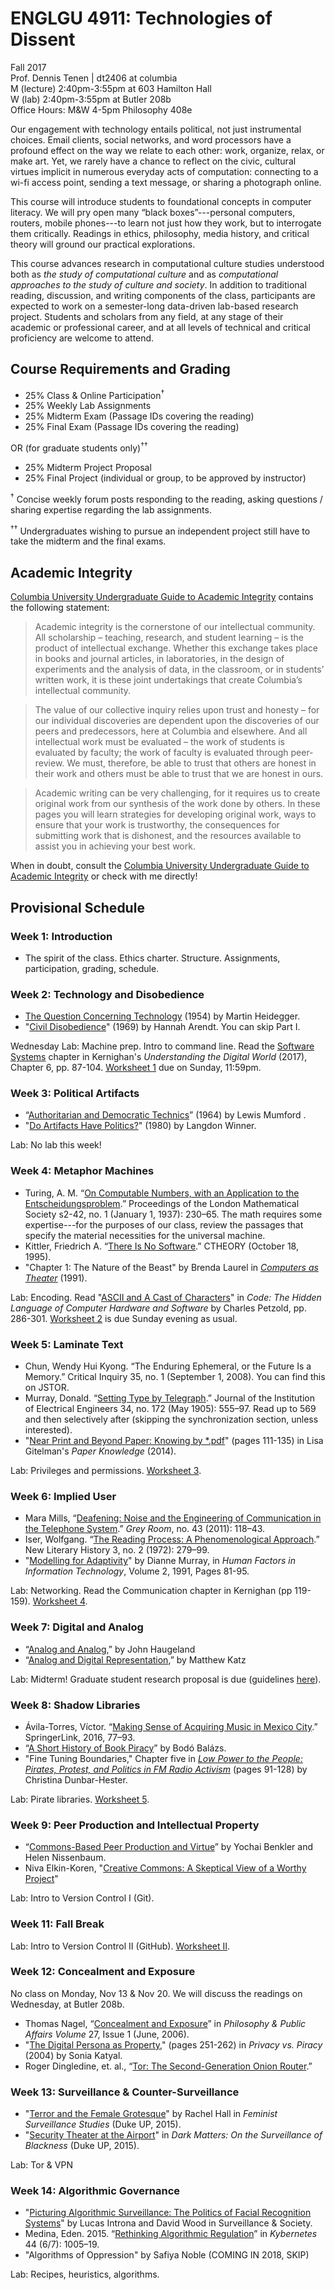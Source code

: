# ENGLGU 4911: Technologies of Dissent

Fall 2017  
Prof. Dennis Tenen | dt2406 at columbia  
M (lecture) 2:40pm-3:55pm at 603 Hamilton Hall  
W (lab) 2:40pm-3:55pm at Butler 208b  
Office Hours:  M&W 4-5pm Philosophy 408e  

Our engagement with technology entails political, not just instrumental
choices. Email clients, social networks, and word processors have a profound
effect on the way we relate to each other: work, organize, relax, or make art.
Yet, we rarely have a chance to reflect on the civic, cultural virtues
implicit in numerous everyday acts of computation: connecting to a wi-fi
access point, sending a text message, or sharing a photograph online.

This course will introduce students to foundational concepts in computer
literacy. We will pry open many “black boxes”---personal computers, routers,
mobile phones---to learn not just how they work, but to interrogate them
critically. Readings in ethics, philosophy, media history, and critical theory
will ground our practical explorations.

This course advances research in computational culture studies understood both
as *the study of computational culture* and as *computational approaches to
the study of culture and society*. In addition to traditional reading,
discussion, and writing components of the class, participants are expected to
work on a semester-long data-driven lab-based research project. Students and
scholars from any field, at any stage of their academic or professional
career, and at all levels of technical and critical proficiency are welcome to
attend.

## Course Requirements and Grading

- 25%     Class & Online Participation<sup>†</sup>
- 25%     Weekly Lab Assignments
- 25%     Midterm Exam (Passage IDs covering the reading)
- 25%     Final Exam (Passage IDs covering the reading)

OR (for graduate students only)<sup>††</sup>

- 25%     Midterm Project Proposal
- 25%     Final Project (individual or group, to be approved by instructor)

<sup>†</sup> Concise weekly forum posts responding to the reading, asking
questions / sharing expertise regarding the lab assignments.  

<sup>††</sup> Undergraduates wishing to pursue an independent project still
have to take the midterm and the final exams.

## Academic Integrity

[Columbia University Undergraduate Guide to Academic
Integrity](http://www.college.columbia.edu/academics/academicintegrity)
contains the following statement:

> Academic integrity is the cornerstone of our intellectual community. All
scholarship – teaching, research, and student learning – is the product of
intellectual exchange. Whether this exchange takes place in books and journal
articles, in laboratories, in the design of experiments and the analysis of
data, in the classroom, or in students’ written work, it is these joint
undertakings that create Columbia’s intellectual community.

> The value of our collective inquiry relies upon trust and honesty – for our
individual discoveries are dependent upon the discoveries of our peers and
predecessors, here at Columbia and elsewhere. And all intellectual work must
be evaluated – the work of students is evaluated by faculty; the work of
faculty is evaluated through peer-review. We must, therefore, be able to trust
that others are honest in their work and others must be able to trust that we
are honest in ours.

> Academic writing can be very challenging, for it requires us to create
original work from our synthesis of the work done by others. In these pages
you will learn strategies for developing original work, ways to ensure that
your work is trustworthy, the consequences for submitting work that is
dishonest, and the resources available to assist you in achieving your best
work.

When in doubt, consult the [Columbia University Undergraduate Guide to
Academic
Integrity](http://www.college.columbia.edu/academics/academicintegrity) or
check with me directly!

## Provisional Schedule

### Week 1: Introduction

- The spirit of the class. Ethics charter. Structure. Assignments,
  participation, grading, schedule. 

### Week 2: Technology and Disobedience

- [The Question Concerning Technology][11] (1954) by Martin Heidegger.
- "[Civil Disobedience][12]" (1969) by Hannah Arendt. You can skip Part I.

Wednesday Lab: Machine prep. Intro to command line. Read the [Software Systems][14]
chapter in Kernighan's *Understanding the Digital World* (2017), Chapter 6,
pp. 87-104. [Worksheet 1][15] due on Sunday, 11:59pm.

[11]: https://courseworks2.columbia.edu/files/1499942/download?download_frd=1
[12]: https://courseworks2.columbia.edu/files/1499967/download?download_frd=1
[13]: https://courseworks2.columbia.edu/files/1500023/download?download_frd=1
[14]: https://courseworks2.columbia.edu/files/1522885/download?download_frd=1
[15]: https://github.com/denten-courses/technologies-of-dissent/blob/master/2017-fall/lab-worksheets/01-intro-command-line.md

### Week 3: Political Artifacts

- “[Authoritarian and Democratic Technics][35]” (1964) by Lewis Mumford .
- "[Do Artifacts Have Politics?][34]" (1980) by Langdon Winner.

[34]: http://www.jstor.org.ezproxy.cul.columbia.edu/stable/20024652?pq-origsite=summon&seq=1#page_scan_tab_contents
[35]: http://www.jstor.org.ezproxy.cul.columbia.edu/stable/3101118?Search=yes&resultItemClick=true&searchText=Authoritarian&searchText=and&searchText=Democratic&searchText=Technics&searchUri=%2Faction%2FdoBasicSearch%3Ffilter%3D%26amp%3BQuery%3DAuthoritarian%2Band%2BDemocratic%2BTechnics&refreqid=search%3Af4ddecd3ce213f1a08573326d6ec3996&seq=1#page_scan_tab_contents

Lab: No lab this week!

### Week 4: Metaphor Machines

- Turing, A. M. “[On Computable Numbers, with an Application to the
  Entscheidungsproblem][42].” Proceedings of the London Mathematical Society
s2-42, no. 1 (January 1, 1937): 230–65. The math requires some expertise---for
the purposes of our class, review the passages that specify the material
necessities for the universal machine.
- Kittler, Friedrich A. “[There Is No Software][43].” CTHEORY (October 18,
  1995).
- "Chapter 1: The Nature of the Beast" by Brenda Laurel in [*Computers as
  Theater*][44] (1991).

Lab: Encoding. Read "[ASCII and A Cast of Characters][41]" in *Code: The Hidden
Language of Computer Hardware and Software* by Charles Petzold,  pp. 286-301.
[Worksheet 2][46] is due Sunday evening as usual.

[41]: https://courseworks2.columbia.edu/files/1500177/download?download_frd=1
[42]: http://onlinelibrary.wiley.com.ezproxy.cul.columbia.edu/doi/10.1112/plms/s2-42.1.230/full
[43]: http://www.ctheory.net/articles.aspx?id=74
[44]: https://courseworks2.columbia.edu/files/1571817/download?download_frd=1
[46]: https://github.com/denten-courses/technologies-of-dissent/blob/master/2017-fall/lab-worksheets/02-encoding.md

### Week 5: Laminate Text

- Chun, Wendy Hui Kyong. “The Enduring Ephemeral, or the Future Is a Memory.”
  Critical Inquiry 35, no. 1 (September 1, 2008). You can find this on JSTOR.
- Murray, Donald. “[Setting Type by Telegraph][52].” Journal of the Institution of
  Electrical Engineers 34, no. 172 (May 1905): 555–97. Read up to 569 and then selectively after (skipping the synchronization
section, unless interested).
- "[Near Print and Beyond Paper: Knowing by *.pdf][51]" (pages 111-135) in Lisa
  Gitelman's *Paper Knowledge* (2014).

Lab: Privileges and permissions. [Worksheet 3][53].

[51]: https://courseworks2.columbia.edu/files/1607024/download?download_frd=1
[52]: http://ieeexplore.ieee.org/document/5309747/
[53]:
https://github.com/denten-courses/technologies-of-dissent/blob/master/2017-fall/lab-worksheets/03-user.md

### Week 6: Implied User

- Mara Mills, “[Deafening: Noise and the Engineering of Communication in the
  Telephone System][63].” *Grey Room*, no. 43 (2011): 118–43.
- Iser, Wolfgang. “[The Reading Process: A Phenomenological Approach][62].”
  New Literary History 3, no. 2 (1972): 279–99.
- "[Modelling for Adaptivity][61]" by Dianne Murray, in *Human Factors in
  Information Technology*, Volume 2, 1991, Pages 81-95.

Lab: Networking. Read the Communication chapter in Kernighan (pp 119-159).
[Worksheet 4][64].

[61]: http://www.sciencedirect.com.ezproxy.cul.columbia.edu/science/article/pii/B9780444886026500086
[62]: http://www.jstor.org.ezproxy.cul.columbia.edu/stable/468316?Search=yes&resultItemClick=true&searchText=the&searchText=reading&searchText=process&searchText=a&searchText=phenomenological&searchUri=%2Faction%2FdoBasicSearch%3FQuery%3Dthe%2Breading%2Bprocess%2Ba%2Bphenomenological&refreqid=search%3A79708552386ecd4acd2dacaeabcc6eb2
[63]: http://www.jstor.org.ezproxy.cul.columbia.edu/stable/41237036?Search=yes&resultItemClick=true&searchText=au:&searchText=%22mara%20mills%22&searchUri=%2Faction%2FdoBasicSearch%3FQuery%3Dau%253A%2522mara%2Bmills%2522&refreqid=search%3Abc2172dcbf39808999fb2139948352ae&seq=1#page_scan_tab_contents
[64]:
https://github.com/denten-courses/technologies-of-dissent/blob/master/2017-fall/lab-worksheets/04-network.md

### Week 7: Digital and Analog

- “[Analog and Analog][71],” by John Haugeland
- “[Analog and Digital Representation][72],” by Matthew Katz

[71]: https://www.pdcnet.org/collection/show?id=philtopics_1981_0012_0001_0213_0225&file_type=pdf
[72]: https://scholar-google-com.ezproxy.cul.columbia.edu/scholar?hl=en&as_sdt=0%2C33&q=Analog+and+Digital+Representation%2C%E2%80%9D+by+Matthew+Katz&btnG=

Lab: Midterm! Graduate student research proposal is due (guidelines [here][73]).

[73]: https://github.com/denten-courses/technologies-of-dissent/blob/master/2017-fall/graduate-research-proposal.md

### Week 8: Shadow Libraries

- Ávila-Torres, Víctor. “[Making Sense of Acquiring Music in Mexico
  City][83].” SpringerLink, 2016, 77–93.
- “[A Short History of Book Piracy][81]” by Bodó Balázs.
- "Fine Tuning Boundaries," Chapter five in *[Low Power to the People: Pirates,
  Protest, and Politics in FM Radio Activism][82]* (pages 91-128) by Christina
Dunbar-Hester.

Lab: Pirate libraries. [Worksheet 5][84].

[81]: http://piracy.americanassembly.org/wp-content/uploads/2011/06/MPEE-PDF-Coda-Books.pdf
[82]: https://courseworks2.columbia.edu/files/1782704/download?download_frd=1
[83]: https://link-springer-com.ezproxy.cul.columbia.edu/chapter/10.1057/978-1-137-58290-4_6
[84]: 
https://github.com/denten-courses/technologies-of-dissent/blob/master/2017-fall/lab-worksheets/05-archive.md

### Week 9: Peer Production and Intellectual Property

- “[Commons-Based Peer Production and Virtue][91]” by Yochai Benkler and Helen
  Nissenbaum.
- Niva Elkin-Koren, "[Creative Commons: A Skeptical View of a Worthy Project][92]"
  
 [91]: https://www.nyu.edu/projects/nissenbaum/papers/jopp_235.pdf
 [92]: https://www.researchgate.net/publication/228162788_Creative_Commons_A_Skeptical_View_of_a_Worthy_Pursuit\

Lab: Intro to Version Control I (Git).

### Week 11: Fall Break

Lab: Intro to Version Control II (GitHub). [Worksheet
II](https://github.com/denten-courses/technologies-of-dissent/blob/master/2017-fall/lab-worksheets/06-worksheet/06-version.md).

### Week 12: Concealment and Exposure

No class on Monday, Nov 13 & Nov 20. We will discuss the readings on Wednesday, at
Butler 208b.

- Thomas Nagel, “[Concealment and Exposure][101]” in *Philosophy & Public
  Affairs Volume* 27, Issue 1 (June, 2006).
- "[The Digital Persona as Property][103]," (pages 251-262) in *Privacy vs. Piracy* (2004) by Sonia Katyal.
- Roger Dingledine, et. al., “[Tor: The Second-Generation Onion Router][102].”

[101]: http://onlinelibrary.wiley.com/doi/10.1111/j.1088-4963.1998.tb00057.x/full
[102]: http://www.dtic.mil/docs/citations/ADA465464
[103]: https://papers.ssrn.com/sol3/papers.cfm?abstract_id=722441

### Week 13: Surveillance & Counter-Surveillance

- "[Terror and the Female
  Grotesque](https://read-dukeupress-edu.ezproxy.cul.columbia.edu/books/chapter-pdf/491902/9780822375463-008.pdf)"
by Rachel Hall in *Feminist Surveillance Studies* (Duke UP, 2015).
- "[Security Theater at the
  Airport](https://read-dukeupress-edu.ezproxy.cul.columbia.edu/books/book/147/chapter/105146/What-Did-TSA-Find-in-Solange-s-Fro-Security)"
in *Dark Matters: On the Surveillance of Blackness* (Duke UP, 2015).

Lab:  Tor & VPN

### Week 14: Algorithmic Governance

- "[Picturing Algorithmic Surveillance: The Politics of Facial Recognition
  Systems](https://queens.scholarsportal.info/ojs-archive/index.php/surveillance-and-society/article/view/3373)"
by Lucas Introna and David Wood in Surveillance & Society.
- Medina, Eden. 2015. “[Rethinking Algorithmic
  Regulation](https://search-proquest-com.ezproxy.cul.columbia.edu/docview/1721348858?pq-origsite=summon&accountid=10226)”
in *Kybernetes* 44 (6/7): 1005–19.
- "Algorithms of Oppression" by Safiya Noble (COMING IN 2018, SKIP)

Lab: Recipes, heuristics, algorithms.
